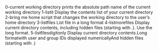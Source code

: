 0-current working directory prints the absolute path name of the current working directory
1-listit Display the contents list of your current directory
2-bring me home script that changes the working directory to the user’s home directory
3-listfiles List file in a long format
4-listmorefiles Display current directory contents, including hidden files (starting with .). Use the long format.
5-listfilesdigitonly Display current directory contents.Long formatwith user and group IDs displayed numericallyAnd hidden files (starting with .)
